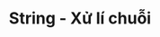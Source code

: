 ---
layout: posts_by_category
categories: string
title: String - Xử lí chuỗi 
permalink: /category/string
---
